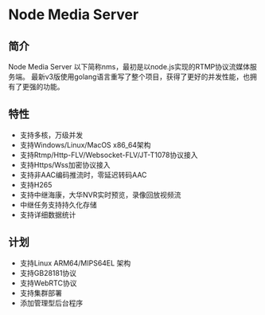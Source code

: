 # Node Media Server
## 简介
Node Media Server 以下简称nms，最初是以node.js实现的RTMP协议流媒体服务端。
最新v3版使用golang语言重写了整个项目，获得了更好的并发性能，也拥有了更强的功能。

## 特性
* 支持多核，万级并发
* 支持Windows/Linux/MacOS x86_64架构
* 支持Rtmp/Http-FLV/Websocket-FLV/JT-T1078协议接入
* 支持Https/Wss加密协议接入
* 支持非AAC编码推流时，零延迟转码AAC
* 支持H265
* 支持中继海康，大华NVR实时预览，录像回放视频流
* 中继任务支持持久化存储
* 支持详细数据统计

## 计划
* 支持Linux ARM64/MIPS64EL 架构
* 支持GB28181协议
* 支持WebRTC协议
* 支持集群部署
* 添加管理型后台程序
